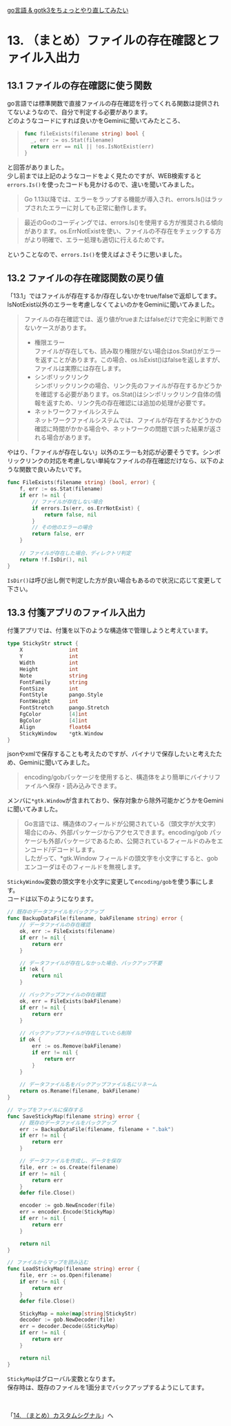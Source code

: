 [go言語 & gotk3をちょっとやり直してみたい](../../README.md#go%E8%A8%80%E8%AA%9Egotk3%E3%82%92%E3%81%A1%E3%82%87%E3%81%A3%E3%81%A8%E3%82%84%E3%82%8A%E7%9B%B4%E3%81%97%E3%81%A6%E3%81%BF%E3%81%9F%E3%81%84)  

# 13. （まとめ）ファイルの存在確認とファイル入出力

## 13.1 ファイルの存在確認に使う関数

go言語では標準関数で直接ファイルの存在確認を行ってくれる関数は提供されてないようなので、自分で判定する必要があります。  
どのようなコードにすれば良いかをGeminiに聞いてみたところ、  

> ```go
> func fileExists(filename string) bool {
> 	_, err := os.Stat(filename)
> 	return err == nil || !os.IsNotExist(err)
> }
> ```

と回答がありました。  
少し前までは上記のようなコードをよく見たのですが、WEB検索すると`errors.Is()`を使ったコードも見かけるので、違いを聞いてみました。  

> Go 1.13以降では、エラーをラップする機能が導入され、errors.Is()はラップされたエラーに対しても正常に動作します。  

> 最近のGoのコーディングでは、errors.Is()を使用する方が推奨される傾向があります。os.ErrNotExistを使い、ファイルの不存在をチェックする方がより明確で、エラー処理も適切に行えるためです。  

ということなので、`errors.Is()`を使えばよさそうに思いました。  

## 13.2 ファイルの存在確認関数の戻り値  

「13.1」ではファイルが存在するか/存在しないかをtrue/falseで返却してます。  
IsNotExist以外のエラーを考慮しなくてよいのかをGeminiに聞いてみました。  

> ファイルの存在確認では、返り値がtrueまたはfalseだけで完全に判断できないケースがあります。  
> - 権限エラー  
>   ファイルが存在しても、読み取り権限がない場合はos.Stat()がエラーを返すことがあります。この場合、os.IsExist()はfalseを返しますが、ファイルは実際には存在します。  
> - シンボリックリンク  
>   シンボリックリンクの場合、リンク先のファイルが存在するかどうかを確認する必要があります。os.Stat()はシンボリックリンク自体の情報を返すため、リンク先の存在確認には追加の処理が必要です。  
> - ネットワークファイルシステム  
>   ネットワークファイルシステムでは、ファイルが存在するかどうかの確認に時間がかかる場合や、ネットワークの問題で誤った結果が返される場合があります。  

やはり、「ファイルが存在しない」以外のエラーも対応が必要そうです。シンボリックリンクの対応を考慮しない単純なファイルの存在確認だけなら、以下のような関数で良いみたいです。  

```go
func FileExists(filename string) (bool, error) {
	f, err := os.Stat(filename)
	if err != nil {
		// ファイルが存在しない場合
		if errors.Is(err, os.ErrNotExist) {
			return false, nil
		}
		// その他のエラーの場合
		return false, err
	}
	
	// ファイルが存在した場合、ディレクトリ判定
	return !f.IsDir(), nil
}
```

`IsDir()`は呼び出し側で判定した方が良い場合もあるので状況に応じて変更して下さい。  

## 13.3 付箋アプリのファイル入出力

付箋アプリでは、付箋を以下のような構造体で管理しようと考えています。  

```go
type StickyStr struct {
	X				int
	Y				int
	Width			int
	Height			int
	Note			string
	FontFamily		string
	FontSize		int
	FontStyle		pango.Style
	FontWeight		int
	FontStretch		pango.Stretch
	FgColor			[4]int
	BgColor			[4]int
	Align			float64
	StickyWindow	*gtk.Window
}
```

jsonやxmlで保存することも考えたのですが、バイナリで保存したいと考えたため、Geminiに聞いてみました。  

> encoding/gobパッケージを使用すると、構造体をより簡単にバイナリファイルへ保存・読み込みできます。  

メンバに`*gtk.Window`が含まれており、保存対象から除外可能かどうかをGeminiに聞いてみました。  

> Go言語では、構造体のフィールドが公開されている（頭文字が大文字）場合にのみ、外部パッケージからアクセスできます。encoding/gob パッケージも外部パッケージであるため、公開されているフィールドのみをエンコード/デコードします。  
> したがって、*gtk.Window フィールドの頭文字を小文字にすると、gob エンコーダはそのフィールドを無視します。  

`StickyWindow`変数の頭文字を小文字に変更して`encoding/gob`を使う事にします。  
コードは以下のようになります。  

```go
// 既存のデータファイルをバックアップ
func BackupDataFile(filename, bakFilename string) error {
	// データファイルの存在確認
	ok, err := FileExists(filename)
	if err != nil {
		return err
	}

	// データファイルが存在しなかった場合、バックアップ不要
	if !ok {
		return nil
	}

	// バックアップファイルの存在確認
	ok, err = FileExists(bakFilename)
	if err != nil {
		return err
	}
	
	// バックアップファイルが存在していたら削除
	if ok {
		err := os.Remove(bakFilename)
		if err != nil {
			return err
		}
	}
	
	// データファイル名をバックアップファイル名にリネーム
	return os.Rename(filename, bakFilename)
}

// マップをファイルに保存する
func SaveStickyMap(filename string) error {
	// 既存のデータファイルをバックアップ
	err := BackupDataFile(filename, filename + ".bak")
	if err != nil {
		return err
	}

	// データファイルを作成し、データを保存
	file, err := os.Create(filename)
	if err != nil {
		return err
	}
	defer file.Close()

	encoder := gob.NewEncoder(file)
	err = encoder.Encode(StickyMap)
	if err != nil {
		return err
	}

	return nil
}

// ファイルからマップを読み込む
func LoadStickyMap(filename string) error {
	file, err := os.Open(filename)
	if err != nil {
		return err
	}
	defer file.Close()

	StickyMap = make(map[string]StickyStr)
	decoder := gob.NewDecoder(file)
	err = decoder.Decode(&StickyMap)
	if err != nil {
		return err
	}

	return nil
}
```

`StickyMap`はグローバル変数となります。  
保存時は、既存のファイルを1面分までバックアップするようにしてます。  

</br>

「[14. （まとめ）カスタムシグナル](../14/README.md)」へ
